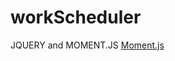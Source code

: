 # workScheduler
JQUERY and MOMENT.JS
[Moment.js](https://momentjs.com/) 
<!-- TODO:Each time slot is a row with 3 columns. Create it with jQuery. Create ONE in HTML to see the layout. Each row has time, text area, and button.

Time/date at top-Moment.JS
Text Area-create a seperate row for each hour
-moment.js to know the current time and change color based on that
Save Button-local storage for the text data